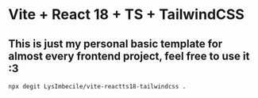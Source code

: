 # Vite + React 18 + TS + TailwindCSS 

## This is just my personal basic template for almost every frontend project, feel free to use it :3 
```
npx degit LysImbecile/vite-reactts18-tailwindcss .
```


